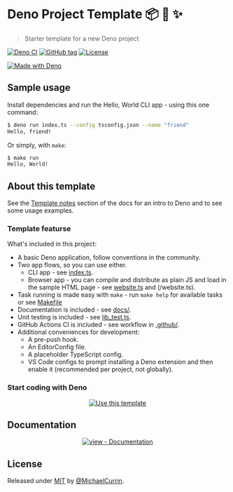 # Deno Project Template 📦 🦕 ✨
> Starter template for a new Deno project

[![Deno CI](https://github.com/MichaelCurrin/deno-project-template/workflows/Deno%20CI/badge.svg)](https://github.com/MichaelCurrin/deno-project-template/actions?query=workflow:"Deno+CI" "GitHub Actions CI")
[![GitHub tag](https://img.shields.io/github/tag/MichaelCurrin/deno-project-template?include_prereleases=&sort=semver)](https://github.com/MichaelCurrin/deno-project-template/releases/)
[![License](https://img.shields.io/badge/License-MIT-blue)](#license)

[![Made with Deno](https://img.shields.io/badge/Deno-1.x-blue?logo=deno&logoColor=white)](https://deno.land)


## Sample usage

Install dependencies and run the Hello, World CLI app - using this one command:

```sh
$ deno run index.ts --config tsconfig.json --name "friend"
Hello, friend!
```

Or simply, with `make`:

```sh
$ make run
Hello, World!
```

## About this template

<!-- TODO: Delete this section on your copy of this template. -->

See the [Template notes](/docs/template-notes/) section of the docs for an intro to Deno and to see some usage examples.

### Template featurse

What's included in this project:

- A basic Deno application, follow conventions in the community.
- Two app flows, so you can use either.
    - CLI app - see [index.ts](/index.ts).
    - Browser app - you can compile and distribute as plain JS and load in the sample HTML page - see [website.ts](/website.ts) and (/website.ts).
- Task running is made easy with `make` - run `make help` for available tasks or see [Makefile](/Makefile) 
- Documentation is included - see [docs/](/docs/).
- Unit testing is included - see [lib_test.ts](/lib_test.ts).
- GitHub Actions CI is included - see workflow in [.github/](/.github/).
- Additional conveniences for development:
    - A pre-push hook.
    - An EditorConfig file.
    - A placeholder TypeScript config.
    - VS Code configs to prompt installing a Deno extension and then enable it (recommended per project, not globally).

### Start coding with Deno

<div align="center">

[![Use this template](https://img.shields.io/badge/Generate-Use_this_template-2ea44f?style=for-the-badge)](https://github.com/MichaelCurrin/deno-project-template/generate)

</div>


## Documentation

<div align="center">

[![view - Documentation](https://img.shields.io/badge/view-Documentation-blue?style=for-the-badge)](/docs/)

</div>


## License

Released under [MIT](/LICENSE) by [@MichaelCurrin](https://github.com/MichaelCurrin).
